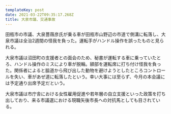 ```yaml
---
templateKey: post
date: 2021-03-22T09:35:17.268Z
title: 大泉市議、交通事故
---
```

田瓶市の市議、大泉薔薇彦氏が乗る車が田瓶市山野辺の市道で側溝に転落し、大泉市議は全治2週間の怪我を負った。運転手がハンドル操作を誤ったものと見られる。


大泉市議は沼田町の支援者との面会のため、秘書が運転する車に乗っていたとろ、ハンドル操作のミスにより車が脱輪。額部を運転席に打ち付け怪我を負った。関係者によると脇道から飛び出した動物を避けようとしたところコントロールを失い、車があぜ道に転落したという。幸い大事には至らず、今月の本会議には予定通り出席予定だという。

大泉市議は市庁舎における女性雇用促進や若年層の自立支援といった政策を打ち出しており、来る市議選における現職矢後市長への対抗馬としても目されている。